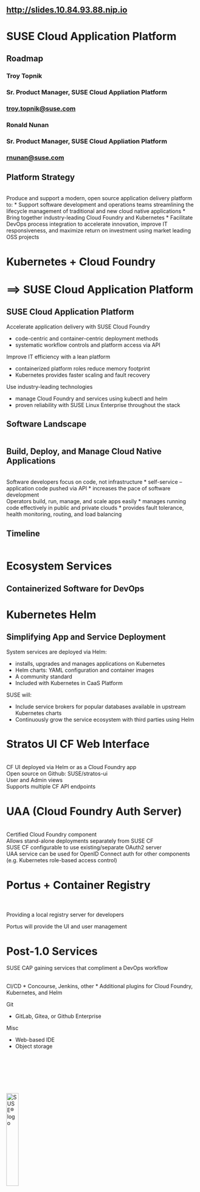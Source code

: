 <!-- .slide: data-state="qrcode" id="qrcode" data-menu-title="QR code" data-timing="0" -->

<div class="qrcode" id="qrcode-talk"/>
<h2><a href="http://slides.10.84.93.88.nip.io" target="_blank"
       id="talk">http://slides.10.84.93.88.nip.io</a></h2>


<!-- .slide: data-state="cover" id="cap-roadmap-start" data-menu-title="SUSE CAP Roadmap" data-timing="20" -->
<div class="title">
    <h1>SUSE Cloud Application Platform</h1>
    <h2>Roadmap</h2>
</div>

<div class="row presenters">
    <div class="presenter presenter-1">
        <h3 class="name">Troy Topnik</h3>
        <h3 class="job-title">Sr. Product Manager, SUSE Cloud Appliation Platform</h3>
        <h3 class="email"><a href="mailto:troy.topnik@suse.com">troy.topnik@suse.com</a></h3>
    </div>
    <div class="presenter presenter-2">
        <h3 class="name">Ronald Nunan</h3>
        <h3 class="job-title">Sr. Product Manager, SUSE Cloud Appliation Platform</h3>
        <h3 class="email"><a href="mailto:rnunan@suse.com">rnunan@suse.com</a></h3>
    </div>
</div>


<!-- .slide: data-state="normal" id="cap-strategy" data-timing="20s" data-menu-title="SUSE CAP Strategy" -->

## Platform Strategy

<br>
Produce and support a modern, open source application delivery platform to:
* Support software development and operations teams streamlining the lifecycle
  management of traditional and new cloud native applications
* Bring together industry-leading Cloud Foundry and Kubernetes
* Facilitate DevOps process integration to accelerate innovation, improve IT
  responsiveness, and maximize return on investment using market leading OSS
  projects


<!-- .slide: data-state="section-break" id="cap-big-picture" data-menu-title="SUSE CAP Big Picture" data-timing="10s" -->

# Kubernetes + Cloud Foundry 
#   ==>  SUSE Cloud Application Platform


<!-- .slide: data-state="normal" id="cap-high-level" data-timing="20s" data-menu-title="SUSE CAP High-Level Goals" -->

## SUSE Cloud Application Platform

Accelerate application delivery with SUSE Cloud Foundry
* code-centric and container-centric deployment methods
* systematic workflow controls and platform access via API

Improve IT efficiency with a lean platform
* containerized platform roles reduce memory footprint
* Kubernetes provides faster scaling and fault recovery

Use industry-leading technologies
* manage Cloud Foundry and services using kubectl and helm
* proven reliability with SUSE Linux Enterprise throughout the stack


<!-- .slide: data-state="normal" id="cap-software-landscape" data-timing="20s" data-menu-title="SUSE CAP Software Landscape" -->
## Software Landscape 

<div class="slide-section">
    <img data-src="images/software-landscape.svg" style="width: 100%;" />
</div>


<!-- .slide: data-state="normal" id="cap-build-deploy-manage" data-timing="20s" data-menu-title="SUSE CAP Build, Deploy, Manage" -->

## Build, Deploy, and Manage Cloud Native Applications

<br>
Software developers focus on code, not infrastructure
* self-service – application code pushed via API
* increases the pace of software development 

<br>
Operators build, run, manage, and scale apps easily 
* manages running code effectively in public and private clouds
* provides fault tolerance, health monitoring, routing, and load balancing


<!-- .slide: data-state="normal" id="cap-timeline" data-timing="20s" data-menu-title="SUSE CAP Timeline" -->
## Timeline 
<div class="slide-section">
    <img data-src="images/CAP-timeline.svg" style="width: 100%;" />
</div>


<!-- .slide: data-state="section-break-4" id="cap-ecosystem-services" data-menu-title="SUSE CAP Ecosystem Services" data-timing="10s" -->
# Ecosystem Services
## Containerized Software for DevOps 


<!-- .slide: data-state="normal" id="helm" data-timing="20s" data-menu-title="Helm" -->
# Kubernetes Helm
## Simplifying App and Service Deployment

System services are deployed via Helm:
* installs, upgrades and manages applications on Kubernetes
* Helm charts: YAML configuration and container images
* A community standard
* Included with Kubernetes in CaaS Platform

SUSE will:
* Include service brokers for popular databases available in upstream Kubernetes charts
* Continuously grow the service ecosystem with third parties using Helm


<!-- .slide: data-state="normal" id="stratos-ui" data-timing="20s" data-menu-title="CF Stratos UI" -->
# Stratos UI CF Web Interface
<div class="slide-section" style="float: right; clear: both;">
    <img data-src="images/stratos-ui-app.png" style="width: 100%;" />
</div>
<br>
CF UI deployed via Helm or as a Cloud Foundry app

<br>
Open source on Github:  SUSE/stratos-ui

<br>
User and Admin views

<br>
Supports multiple CF API endpoints


<!-- .slide: data-state="normal" id="uaa" data-timing="20s" data-menu-title="CF UAA" -->
# UAA (Cloud Foundry Auth Server) 

<br>
Certified Cloud Foundry component

<br>
Allows stand-alone deployments separately from SUSE CF

<br>
SUSE CF configurable to use existing/separate OAuth2 server

<br>
UAA service can be used for OpenID Connect auth for other components (e.g. Kubernetes role-based access control)


<!-- .slide: data-state="normal" id="portus" data-timing="20s" data-menu-title="Portus" -->
# Portus + Container Registry
  
<div class="slide-section" style="float: right">
    <img data-src="images/portus.png" style="width: 800px;" />
</div>
<br>
<br>
Providing a local registry server for developers

Portus will provide the UI and user management


<!-- .slide: data-state="normal" id="future-services" data-timing="20s" data-menu-title="Post 1.0 Services" -->
# Post-1.0 Services

SUSE CAP gaining services that compliment a DevOps workflow

<br>
CI/CD
* Concourse, Jenkins, other 
* Additional plugins for Cloud Foundry, Kubernetes, and Helm

Git
* GitLab, Gitea, or Github Enterprise

Misc
* Web-based IDE
* Object storage


<!-- .slide: data-menu-title="SUSE logo" id="SUSE-logo" data-state="green-bg" -->
<img data-src="images/SUSE/SUSE-logo-white.png"
     alt="SUSE&reg; logo"
     style="width: 25%; height: 25%; margin-top: 20%;"
     class="full-slide" />
